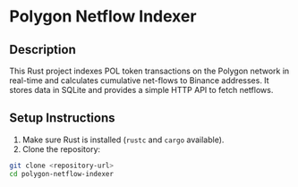 # Polygon Netflow Indexer

## Description
This Rust project indexes POL token transactions on the Polygon network in real-time and calculates cumulative net-flows to Binance addresses. It stores data in SQLite and provides a simple HTTP API to fetch netflows.

## Setup Instructions
1. Make sure Rust is installed (`rustc` and `cargo` available).  
2. Clone the repository:

```bash
git clone <repository-url>
cd polygon-netflow-indexer
